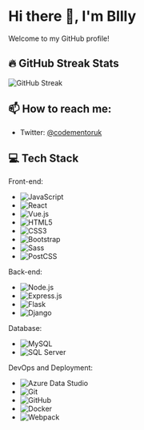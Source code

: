 # Hi there 👋, I'm BIlly

Welcome to my GitHub profile!

## 🔥 GitHub Streak Stats
![GitHub Streak](https://github-readme-streak-stats.herokuapp.com/?user=CodeMentorUK)

## 📫 How to reach me:

- Twitter: [@codementoruk](https://twitter.com/codementoruk)

## 💻 Tech Stack

Front-end:
- ![JavaScript](https://img.shields.io/badge/-JavaScript-black?style=flat-square&logo=javascript)
- ![React](https://img.shields.io/badge/-React-black?style=flat-square&logo=react)
- ![Vue.js](https://img.shields.io/badge/-Vue.js-black?style=flat-square&logo=vue.js)
- ![HTML5](https://img.shields.io/badge/-HTML5-black?style=flat-square&logo=html5)
- ![CSS3](https://img.shields.io/badge/-CSS3-black?style=flat-square&logo=css3)
- ![Bootstrap](https://img.shields.io/badge/-Bootstrap-black?style=flat-square&logo=bootstrap)
- ![Sass](https://img.shields.io/badge/-Sass-black?style=flat-square&logo=sass)
- ![PostCSS](https://img.shields.io/badge/-PostCSS-black?style=flat-square&logo=postcss)

Back-end:
- ![Node.js](https://img.shields.io/badge/-Node.js-black?style=flat-square&logo=node.js)
- ![Express.js](https://img.shields.io/badge/-Express.js-black?style=flat-square&logo=express)
- ![Flask](https://img.shields.io/badge/-Flask-black?style=flat-square&logo=flask)
- ![Django](https://img.shields.io/badge/-Django-black?style=flat-square&logo=django)

Database:
- ![MySQL](https://img.shields.io/badge/-MySQL-black?style=flat-square&logo=mysql)
- ![SQL Server](https://img.shields.io/badge/-SQL_Server-black?style=flat-square&logo=microsoft-sql-server)

DevOps and Deployment:
- ![Azure Data Studio](https://img.shields.io/badge/-Azure_Data_Studio-black?style=flat-square&logo=azure-data-studio)
- ![Git](https://img.shields.io/badge/-Git-black?style=flat-square&logo=git)
- ![GitHub](https://img.shields.io/badge/-GitHub-black?style=flat-square&logo=github)
- ![Docker](https://img.shields.io/badge/-Docker-black?style=flat-square&logo=docker)
- ![Webpack](https://img.shields.io/badge/-Webpack-black?style=flat-square&logo=webpack)
